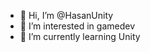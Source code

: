 - 👋 Hi, I’m @HasanUnity
- 👀 I’m interested in gamedev
- 🌱 I’m currently learning Unity

<!---
HasanUnity/HasanUnity is a ✨ special ✨ repository because its `README.md` (this file) appears on your GitHub profile.
You can click the Preview link to take a look at your changes.
--->
